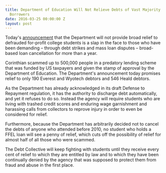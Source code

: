 ```yaml
---
title: Department of Education Will Not Relieve Debts of Vast Majority of Defrauded
  Borrowers
date: 2016-03-25 00:00:00 Z
layout: post
---
```


Today's [announcement](http://www2.ed.gov/documents/press-releases/report-special-master-borrower-defense-3.pdf) that the Department will not provide broad relief to defrauded for-profit college students is a slap in the face to those who have been demanding – through debt strikes and mass loan disputes – broad-based loan cancellation for more than a year. 

Corinthian scammed up to 500,000 people in a predatory lending scheme that was funded by US taxpayers and given the stamp of approval by the Department of Education. The Department's announcement today promises relief to only 190 Everest and Wyotech debtors and 546 Heald debtors. 
 
As the Department has already acknowledged in its draft Defense to Repayment regulation, it has the authority to discharge debt automatically, and yet it refuses to do so. Instead the agency will require students who are living with trashed credit scores and enduring wage garnishment and harassing calls from collectors to reprove injury in order to even be considered for relief. 

Furthermore, because the Department has arbitrarily decided not to cancel the debts of anyone who attended before 2010, no student who holds a FFEL loan will see a penny of relief, which cuts off the possibility of relief for almost half of all those who were scammed. 

The Debt Collective will keep fighting with students until they receive every cent of relief to which they are entitled by law and to which they have been continually denied by the agency that was supposed to protect them from fraud and abuse in the first place. 